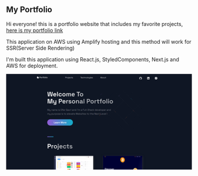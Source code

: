 ## My Portfolio


Hi everyone! this is a portfolio website that includes my favorite projects, [here is my portfolio link](https://main.dnnxag6br6zdw.amplifyapp.com/)

This application on AWS using Amplify hosting and this method will work for SSR(Server Side Rendering)

I'm built this application using React.js, StyledComponents, Next.js and AWS for deployment.

![Portfolio Website](public/readme/readme-home.png)
